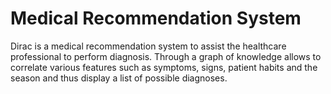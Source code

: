 # Medical Recommendation System
Dirac is a medical recommendation system to assist the healthcare professional to perform diagnosis. Through a graph of knowledge allows to correlate various features such as symptoms, signs, patient habits and the season and thus display a list of possible diagnoses.
